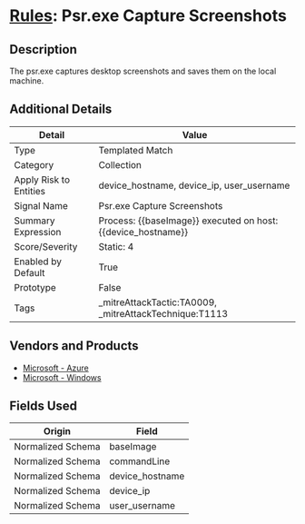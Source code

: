 # [Rules](README.md): Psr.exe Capture Screenshots

## Description
The psr.exe captures desktop screenshots and saves them on the local machine.

## Additional Details
|Detail|Value|
|----|----|
|Type|Templated Match|
|Category|Collection|
|Apply Risk to Entities|device_hostname, device_ip, user_username|
|Signal Name|Psr.exe Capture Screenshots|
|Summary Expression|Process: {{baseImage}} executed on host: {{device_hostname}}|
|Score/Severity|Static: 4|
|Enabled by Default|True|
|Prototype|False|
|Tags|_mitreAttackTactic:TA0009, _mitreAttackTechnique:T1113|
## Vendors and Products
- [Microsoft - Azure](../products/a1225af5-e778-4068-a9a2-47da93d1ff24.md)
- [Microsoft - Windows](../products/1ff7546c-cb36-4a24-87f7-89d2cecc5761.md)


## Fields Used

|Origin|Field|
|----|----|
|Normalized Schema|baseImage|
|Normalized Schema|commandLine|
|Normalized Schema|device_hostname|
|Normalized Schema|device_ip|
|Normalized Schema|user_username|


